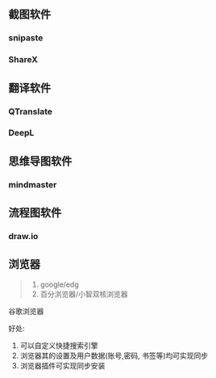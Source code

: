 ## 截图软件

### snipaste



### ShareX



## 翻译软件

### QTranslate



### DeepL



## 思维导图软件

### mindmaster



## 流程图软件

### draw.io





## 浏览器

> 1. google/edg
> 2. 百分浏览器/小智双核浏览器



谷歌浏览器

好处: 

1. 可以自定义快捷搜索引擎
2. 浏览器其的设置及用户数据(账号,密码, 书签等)均可实现同步
3. 浏览器插件可实现同步安装













